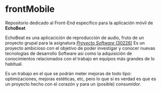 # frontMobile
Repositorio dedicado al Front-End específico para la aplicación móvil de **EchoBeat**

EchoBeat es una aplicacición de reproducción de audio, fruto de un proyecto grupal para la asignatura [*Proyecto Software* (30226)](https://estudios.unizar.es/estudio/asignatura?anyo_academico=2024&asignatura_id=30226&estudio_id=20240148&centro_id=110&plan_id_nk=439)
Es un proyecto ambicioso con el objetivo de poder investigar y conocer nuevas tecnologías de desarrollo Software así como la adquisición de conocimientos
relacionados con el trabajo en equipos más grandes de lo habitual. 

Es un trabajo en el que se podrán meter mejoras de todo tipo: optimizaciones, mejoras estéticas, etc, pero lo que sí es verdad es que es un proyecto hecho con el 
corazón y para un (posible) consumidor.
